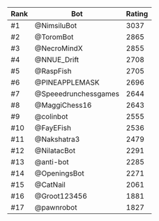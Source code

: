 Rank|Bot|Rating
---|---|---
#1|@NimsiluBot|3037
#2|@ToromBot|2865
#3|@NecroMindX|2855
#4|@NNUE_Drift|2708
#5|@RaspFish|2705
#6|@PINEAPPLEMASK|2696
#7|@Speeedrunchessgames|2644
#8|@MaggiChess16|2643
#9|@colinbot|2555
#10|@FayEFish|2536
#11|@Nakshatra3|2479
#12|@NilatacBot|2291
#13|@anti-bot|2285
#14|@OpeningsBot|2271
#15|@CatNail|2061
#16|@Groot123456|1881
#17|@pawnrobot|1827
